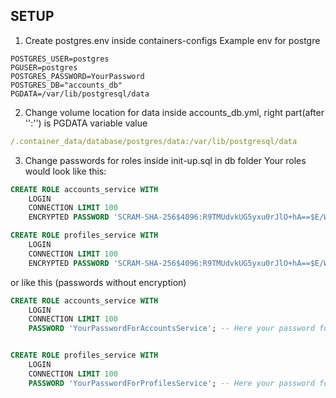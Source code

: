 ## SETUP

1.  Create postgres.env inside containers-configs
Example env for postgre
```env
POSTGRES_USER=postgres
PGUSER=postgres
POSTGRES_PASSWORD=YourPassword
POSTGRES_DB="accounts_db"
PGDATA=/var/lib/postgresql/data
```
	
2. Change volume location for data inside accounts_db.yml, right part(after '':'') is PGDATA variable value
``` yaml
/.container_data/database/postgres/data:/var/lib/postgresql/data
```
3. Change passwords for roles inside init-up.sql in db folder
Your roles would look like this:
```sql
CREATE ROLE accounts_service WITH
    LOGIN
    CONNECTION LIMIT 100
    ENCRYPTED PASSWORD 'SCRAM-SHA-256$4096:R9TMUdvkUG5yxu0rJlO+hA==$E/WRNMfl6SWK9xreXN8rfIkJjpQhWO8pd+8t2kx12D0=:sCS47DCNVIZYhoue/BReTE0ZhVRXMGszsnnHexVwOU=';  -- Here your password for accounts service

CREATE ROLE profiles_service WITH
    LOGIN
    CONNECTION LIMIT 100
    ENCRYPTED PASSWORD 'SCRAM-SHA-256$4096:R9TMUdvkUG5yxu0rJlO+hA==$E/WRNMfl6SWK9xreXN8rfIkJjpQhWO8pd+8t2kx12D0=:sCS47DCNVIZYhoue/BReTE0ZhVRXMGszsnnHexVwOU='; -- Here your password for profiles service
```
or like this (passwords without encryption)
```sql
CREATE ROLE accounts_service WITH
    LOGIN
    CONNECTION LIMIT 100
    PASSWORD 'YourPasswordForAccountsService'; -- Here your password for accounts service


CREATE ROLE profiles_service WITH
    LOGIN
    CONNECTION LIMIT 100
    PASSWORD 'YourPasswordForProfilesService'; -- Here your password for profiles service
```
